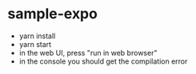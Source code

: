 # sample-expo

- yarn install
- yarn start
- in the web UI, press "run in web browser"
- in the console you should get the compilation error